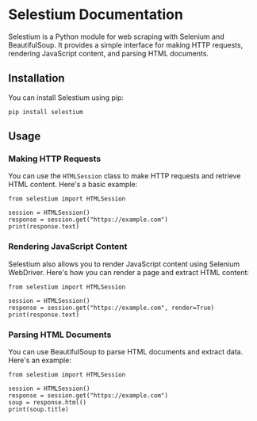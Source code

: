 
# Selestium Documentation

Selestium is a Python module for web scraping with Selenium and BeautifulSoup. It provides a simple interface for making HTTP requests, rendering JavaScript content, and parsing HTML documents.

## Installation

You can install Selestium using pip:

`pip install selestium` 

## Usage

### Making HTTP Requests

You can use the `HTMLSession` class to make HTTP requests and retrieve HTML content. Here's a basic example:

```
from selestium import HTMLSession

session = HTMLSession()
response = session.get("https://example.com")
print(response.text)
```

### Rendering JavaScript Content

Selestium also allows you to render JavaScript content using Selenium WebDriver. Here's how you can render a page and extract HTML content:

```
from selestium import HTMLSession

session = HTMLSession()
response = session.get("https://example.com", render=True)
print(response.text)
```

### Parsing HTML Documents

You can use BeautifulSoup to parse HTML documents and extract data. Here's an example:

```
from selestium import HTMLSession

session = HTMLSession()
response = session.get("https://example.com")
soup = response.html()
print(soup.title)
```

